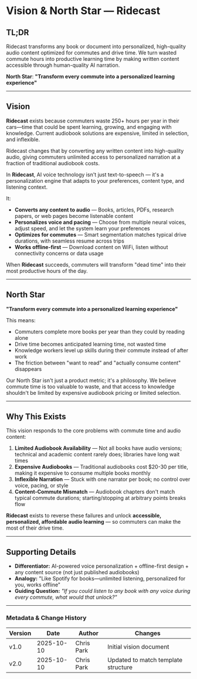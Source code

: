 # Vision & North Star — Ridecast

## TL;DR

Ridecast transforms any book or document into personalized, high-quality audio content optimized for commutes and drive time. We turn wasted commute hours into productive learning time by making written content accessible through human-quality AI narration.

**North Star**: **"Transform every commute into a personalized learning experience"**

---

## Vision

**Ridecast** exists because commuters waste 250+ hours per year in their cars—time that could be spent learning, growing, and engaging with knowledge. Current audiobook solutions are expensive, limited in selection, and inflexible.

Ridecast changes that by converting any written content into high-quality audio, giving commuters unlimited access to personalized narration at a fraction of traditional audiobook costs.

In **Ridecast**, AI voice technology isn't just text-to-speech — it's a personalization engine that adapts to your preferences, content type, and listening context.

It:

- **Converts any content to audio** — Books, articles, PDFs, research papers, or web pages become listenable content
- **Personalizes voice and pacing** — Choose from multiple neural voices, adjust speed, and let the system learn your preferences
- **Optimizes for commutes** — Smart segmentation matches typical drive durations, with seamless resume across trips
- **Works offline-first** — Download content on WiFi, listen without connectivity concerns or data usage

When **Ridecast** succeeds, commuters will transform "dead time" into their most productive hours of the day.

---

## North Star

**"Transform every commute into a personalized learning experience"**

This means:

- Commuters complete more books per year than they could by reading alone
- Drive time becomes anticipated learning time, not wasted time
- Knowledge workers level up skills during their commute instead of after work
- The friction between "want to read" and "actually consume content" disappears

Our North Star isn't just a product metric; it's a philosophy.
We believe commute time is too valuable to waste, and that access to knowledge shouldn't be limited by expensive audiobook pricing or limited selection.

---

## Why This Exists

This vision responds to the core problems with commute time and audio content:

1. **Limited Audiobook Availability** — Not all books have audio versions; technical and academic content rarely does; libraries have long wait times
2. **Expensive Audiobooks** — Traditional audiobooks cost $20-30 per title, making it expensive to consume multiple books monthly
3. **Inflexible Narration** — Stuck with one narrator per book; no control over voice, pacing, or style
4. **Content-Commute Mismatch** — Audiobook chapters don't match typical commute durations; starting/stopping at arbitrary points breaks flow

**Ridecast** exists to reverse these failures and unlock **accessible, personalized, affordable audio learning** — so commuters can make the most of their drive time.

---

## Supporting Details

- **Differentiator:** AI-powered voice personalization + offline-first design + any content source (not just published audiobooks)
- **Analogy:** "Like Spotify for books—unlimited listening, personalized for you, works offline"
- **Guiding Question:** _"If you could listen to any book with any voice during every commute, what would that unlock?"_

---

### Metadata & Change History

| Version | Date       | Author     | Changes                  |
| ------- | ---------- | ---------- | ------------------------ |
| v1.0    | 2025-10-10 | Chris Park | Initial vision document  |
| v2.0    | 2025-10-10 | Chris Park | Updated to match template structure |
